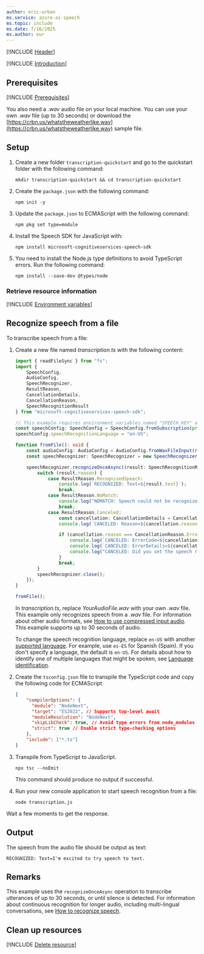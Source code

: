 ```yaml
---
author: eric-urban
ms.service: azure-ai-speech
ms.topic: include
ms.date: 7/16/2025
ms.author: eur
---
```


[!INCLUDE [Header](../../common/javascript.md)]

[!INCLUDE [Introduction](intro.md)]

## Prerequisites

[!INCLUDE [Prerequisites](../../common/azure-prerequisites.md)]

You also need a *.wav* audio file on your local machine. You can use your own *.wav* file (up to 30 seconds) or download the [https://crbn.us/whatstheweatherlike.wav](https://crbn.us/whatstheweatherlike.wav) sample file.

## Setup

1. Create a new folder `transcription-quickstart` and go to the quickstart folder with the following command:

    ```shell
    mkdir transcription-quickstart && cd transcription-quickstart
    ```
    
1. Create the `package.json` with the following command:

    ```shell
    npm init -y
    ```

1. Update the `package.json` to ECMAScript with the following command:
    ```shell
    npm pkg set type=module
    ```

1. Install the Speech SDK for JavaScript with:

    ```console
    npm install microsoft-cognitiveservices-speech-sdk
    ```

1. You need to install the Node.js type definitions to avoid TypeScript errors. Run the following command:

    ```shell
    npm install --save-dev @types/node
    ```

### Retrieve resource information

[!INCLUDE [Environment variables](../../common/environment-variables.md)]

## Recognize speech from a file

To transcribe speech from a file:

1. Create a new file named *transcription.ts* with the following content:

    ```typescript
    import { readFileSync } from "fs";
    import { 
        SpeechConfig, 
        AudioConfig, 
        SpeechRecognizer, 
        ResultReason, 
        CancellationDetails, 
        CancellationReason,
        SpeechRecognitionResult 
    } from "microsoft-cognitiveservices-speech-sdk";
    
    // This example requires environment variables named "SPEECH_KEY" and "SPEECH_REGION"
    const speechConfig: SpeechConfig = SpeechConfig.fromSubscription(process.env.SPEECH_KEY!, process.env.SPEECH_REGION!);
    speechConfig.speechRecognitionLanguage = "en-US";
    
    function fromFile(): void {
        const audioConfig: AudioConfig = AudioConfig.fromWavFileInput(readFileSync("YourAudioFile.wav"));
        const speechRecognizer: SpeechRecognizer = new SpeechRecognizer(speechConfig, audioConfig);
    
        speechRecognizer.recognizeOnceAsync((result: SpeechRecognitionResult) => {
            switch (result.reason) {
                case ResultReason.RecognizedSpeech:
                    console.log(`RECOGNIZED: Text=${result.text}`);
                    break;
                case ResultReason.NoMatch:
                    console.log("NOMATCH: Speech could not be recognized.");
                    break;
                case ResultReason.Canceled:
                    const cancellation: CancellationDetails = CancellationDetails.fromResult(result);
                    console.log(`CANCELED: Reason=${cancellation.reason}`);
    
                    if (cancellation.reason === CancellationReason.Error) {
                        console.log(`CANCELED: ErrorCode=${cancellation.ErrorCode}`);
                        console.log(`CANCELED: ErrorDetails=${cancellation.errorDetails}`);
                        console.log("CANCELED: Did you set the speech resource key and region values?");
                    }
                    break;
            }
            speechRecognizer.close();
        });
    }
    
    fromFile();
    ```

    In *transcription.ts*, replace *YourAudioFile.wav* with your own *.wav* file. This example only recognizes speech from a *.wav* file. For information about other audio formats, see [How to use compressed input audio](~/articles/ai-services/speech-service/how-to-use-codec-compressed-audio-input-streams.md). This example supports up to 30 seconds of audio.

    To change the speech recognition language, replace `en-US` with another [supported language](~/articles/ai-services/speech-service/language-support.md). For example, use `es-ES` for Spanish (Spain). If you don't specify a language, the default is `en-US`. For details about how to identify one of multiple languages that might be spoken, see [Language identification](~/articles/ai-services/speech-service/language-identification.md).

1. Create the `tsconfig.json` file to transpile the TypeScript code and copy the following code for ECMAScript.

    ```json
    {
        "compilerOptions": {
          "module": "NodeNext",
          "target": "ES2022", // Supports top-level await
          "moduleResolution": "NodeNext",
          "skipLibCheck": true, // Avoid type errors from node_modules
          "strict": true // Enable strict type-checking options
        },
        "include": ["*.ts"]
    }
    ```

1. Transpile from TypeScript to JavaScript.

    ```shell
    npx tsc --noEmit
    ```

    This command should produce no output if successful.

1. Run your new console application to start speech recognition from a file:

   ```console
   node transcription.js
   ```

Wait a few moments to get the response.

## Output

The speech from the audio file should be output as text:

```output
RECOGNIZED: Text=I'm excited to try speech to text.
```

## Remarks

This example uses the `recognizeOnceAsync` operation to transcribe utterances of up to 30 seconds, or until silence is detected. For information about continuous recognition for longer audio, including multi-lingual conversations, see [How to recognize speech](~/articles/ai-services/speech-service/how-to-recognize-speech.md).

## Clean up resources

[!INCLUDE [Delete resource](../../common/delete-resource.md)]
